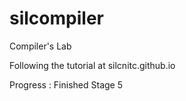 # silcompiler
Compiler's Lab

Following the tutorial at silcnitc.github.io

Progress : Finished Stage 5
